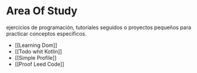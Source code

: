 # Area Of Study
ejercicios de programación, tutoriales seguidos o proyectos pequeños para practicar conceptos específicos.



-  [[Learning Dom]]
- [[Todo whit Kotlin]]
- [[Simple Profile]]
- [[Proof Leed Code]]

